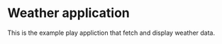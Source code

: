 Weather application
============================

This is the example play appliction that fetch and display weather data.
